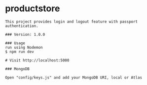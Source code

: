 # productstore

	This project provides login and logout feature with passport authentication.

	### Version: 1.0.0

	### Usage
	run using Nodemon
	$ npm run dev

	# Visit http://localhost:5000

	### MongoDB

	Open "config/keys.js" and add your MongoDB URI, local or Atlas
	
